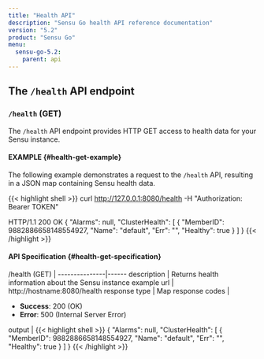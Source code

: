 ```yaml
---
title: "Health API"
description: "Sensu Go health API reference documentation"
version: "5.2"
product: "Sensu Go"
menu:
  sensu-go-5.2:
    parent: api
---
```


## The `/health` API endpoint

### `/health` (GET)

The `/health` API endpoint provides HTTP GET access to health data for your Sensu instance.

#### EXAMPLE {#health-get-example}

The following example demonstrates a request to the `/health` API, resulting in
a JSON map containing Sensu health data.

{{< highlight shell >}}
curl http://127.0.0.1:8080/health -H "Authorization: Bearer TOKEN"

HTTP/1.1 200 OK
{
  "Alarms": null,
  "ClusterHealth": [
    {
      "MemberID": 9882886658148554927,
      "Name": "default",
      "Err": "",
      "Healthy": true
    }
  ]
}
{{< /highlight >}}

#### API Specification {#health-get-specification}

/health (GET)  | 
---------------|------
description    | Returns health information about the Sensu instance
example url    | http://hostname:8080/health
response type  | Map
response codes | <ul><li>**Success**: 200 (OK)</li><li>**Error**: 500 (Internal Server Error)</li></ul>
output         | {{< highlight shell >}}
{
  "Alarms": null,
  "ClusterHealth": [
    {
      "MemberID": 9882886658148554927,
      "Name": "default",
      "Err": "",
      "Healthy": true
    }
  ]
}
{{< /highlight >}}

